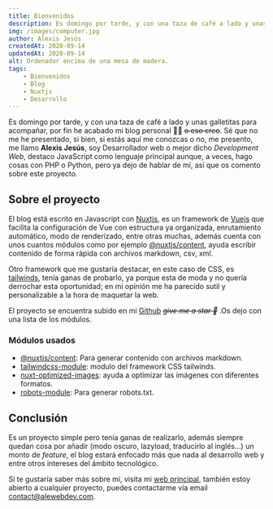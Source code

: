```yaml
---
title: Bienvenidos
description: Es domingo por tarde, y con una taza de café a lado y unas galletitas para acompañar, por fin he acabado mi blog personal 🥳🥳 ...
img: /images/computer.jpg
author: Alexis Jesús
createdAt: 2020-09-14
updatedAt: 2020-09-14
alt: Ordenador encima de una mesa de madera.
tags:
    - Bienvenidos
    - Blog
    - Nuxtjs
    - Desarrollo
---
```


Es domingo por tarde, y con una taza de café a lado y unas galletitas para acompañar, por fin he acabado mi blog personal 🥳🥳 ~~o eso creo~~. Sé que no me he presentado, si bien, si estás aquí me conozcas o no, me presento, me llamo __Alexis Jesús__, soy Desarrollador web o mejor dicho _Development Web_, destaco JavaScript como lenguaje principal aunque, a veces, hago cosas con PHP o Python, pero ya dejo de hablar de mí, así que os comento sobre este proyecto.

## Sobre el proyecto

El blog está escrito en Javascript con [Nuxtjs](https://nuxtjs.org), es un framework de [Vuejs](https://vuejs.org/) que facilita la configuración de Vue con estructura ya organizada, enrutamiento automático, modo de renderizado, entre otras muchas, además cuenta con unos cuantos módulos como por ejemplo [@nuxtjs/content](https://content.nuxtjs.org/), ayuda escribir contenido de forma rápida con archivos markdown, csv, xml.

Otro framework que me gustaría destacar, en este caso de CSS, es [tailwinds](https://tailwindcss.com/), tenía ganas de probarlo, ya porque esta de moda y no quería derrochar esta oportunidad; en mi opinión me ha parecido sutil y personalizable a la hora de maquetar la web.

El proyecto se encuentra subido en mi [Github](https://github.com/alexisjsm/Aleblog) ~~_give me a star 🌟_~~ .Os dejo con una lista de los módulos.

### Módulos usados

* [@nuxtjs/content](https://content.nuxtjs.org/): Para generar contenido con archivos markdown.
* [tailwindcss-module](https://github.com/nuxt-community/tailwindcss-module): modulo del framework CSS tailwinds.
* [nuxt-optimized-images](https://github.com/juliomrqz/nuxt-optimized-images): ayuda a optimizar las imágenes con diferentes formatos.
* [robots-module](https://github.com/nuxt-community/robots-module): Para generar robots.txt.

## Conclusión

Es un proyecto simple pero tenía ganas de realizarlo, además siempre quedan cosa por añadir (modo oscuro, lazyload, traducirlo al inglés...) un monto de _feature_, el blog estará enfocado más que nada al desarrollo web y entre otros intereses del ámbito tecnológico.

Si te gustaría saber más sobre mí, visita mi [web principal](https://alewebdev.com), también estoy abierto a cualquier proyecto, puedes contactarme vía email <a href="mailto:contact@alewebdev.com">contact@alewebdev.com</a>.